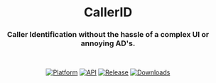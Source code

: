 <div align="center">

<h1>CallerID</h1>
<h3>Caller Identification without the hassle of a complex UI or annoying AD's.</h3>
<br>

[![Platform](https://img.shields.io/badge/android-platform?style=for-the-badge&label=platform&labelColor=21262d&color=6e7681)](https://www.android.com) [![API](https://img.shields.io/badge/24%2B-level?style=for-the-badge&logo=android&logoColor=3cd382&label=API&labelColor=21262d&color=ff663b)](https://developer.android.com/studio/releases/platforms) [![Release](https://img.shields.io/github/v/release/syntaxticsugr/callerid?display_name=tag&style=for-the-badge&logo=github&labelColor=21262d&color=1f6feb)](https://github.com/syntaxticsugr/callerid/releases/latest) [![Downloads](https://img.shields.io/github/downloads/syntaxticsugr/callerid/total?style=for-the-badge&labelColor=21262d&color=238636)](https://github.com/syntaxticsugr/callerid/releases)

</div>
